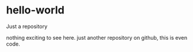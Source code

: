 # hello-world
Just a repository 

nothing exciting to see here. just another repository on github, this is even code. 
